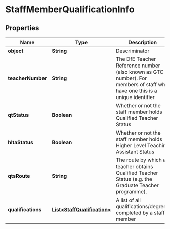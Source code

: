 
# StaffMemberQualificationInfo

## Properties
Name | Type | Description | Notes
------------ | ------------- | ------------- | -------------
**object** | **String** | Descriminator |  [optional]
**teacherNumber** | **String** | The DfE Teacher Reference number (also known as GTC number). For members of staff who have one this is a unique identifier |  [optional]
**qtStatus** | **Boolean** | Whether or not the staff member holds Qualified Teacher Status |  [optional]
**hltaStatus** | **Boolean** | Whether or not the staff member holds Higher Level Teaching Assistant Status |  [optional]
**qtsRoute** | **String** | The route by which a teacher obtains Qualified Teacher Status (e.g. the Graduate Teacher programme). |  [optional]
**qualifications** | [**List&lt;StaffQualification&gt;**](StaffQualification.md) | A list of all qualifications/degrees completed by a staff member |  [optional]



